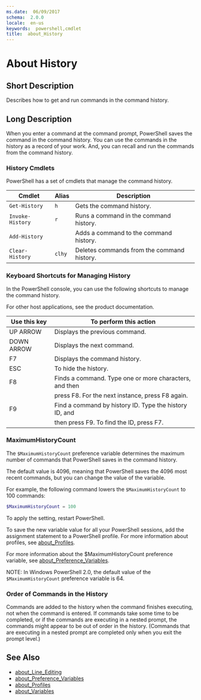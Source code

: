 ```yaml
---
ms.date:  06/09/2017
schema:  2.0.0
locale:  en-us
keywords:  powershell,cmdlet
title:  about_History
---
```


# About History

## Short Description

Describes how to get and run commands in the command history.

## Long Description

When you enter a command at the command prompt, PowerShell saves the
command in the command history. You can use the commands in the history as a
record of your work. And, you can recall and run the commands from the command
history.

### History Cmdlets

PowerShell has a set of cmdlets that manage the command history.

| Cmdlet           | Alias  | Description                                |
| ---------------- | ------ | ------------------------------------------ |
| `Get-History`    | `h`    | Gets the command history.                  |
| `Invoke-History` | `r`    | Runs a command in the command history.     |
| `Add-History`    |        | Adds a command to the command history.     |
| `Clear-History`  | `clhy` | Deletes commands from the command history. |

### Keyboard Shortcuts for Managing History

In the PowerShell console, you can use the following shortcuts to
manage the command history.

For other host applications, see the product documentation.

| Use this key | To perform this action                                  |
| ------------ | ------------------------------------------------------- |
| UP ARROW     | Displays the previous command.                          |
| DOWN ARROW   | Displays the next command.                              |
| F7           | Displays the command history.                           |
| ESC          | To hide the history.                                    |
| F8           | Finds a command. Type one or more characters, and then  |
|              | press F8. For the next instance, press F8 again.        |
| F9           | Find a command by history ID. Type the history ID, and  |
|              | then press F9. To find the ID, press F7.                |

### MaximumHistoryCount

The `$MaximumHistoryCount` preference variable determines the maximum number
of commands that PowerShell saves in the command history.

The default value is 4096, meaning that PowerShell saves the 4096 most
recent commands, but you can change the value of the variable.

For example, the following command lowers the `$MaximumHistoryCount` to 100
commands:

```powershell
$MaximumHistoryCount = 100
```

To apply the setting, restart PowerShell.

To save the new variable value for all your PowerShell sessions, add
the assignment statement to a PowerShell profile. For more information
about profiles, see [about_Profiles](about_Profiles.md).

For more information about the $MaximumHistoryCount preference variable, see
[about_Preference_Variables](about_Preference_Variables.md).

NOTE: In Windows PowerShell 2.0, the default value of the
`$MaximumHistoryCount` preference variable is 64.

### Order of Commands in the History

Commands are added to the history when the command finishes executing, not
when the command is entered. If commands take some time to be completed, or if
the commands are executing in a nested prompt, the commands might appear to be
out of order in the history. (Commands that are executing in a nested prompt
are completed only when you exit the prompt level.)

## See Also

- [about_Line_Editing](about_Line_Editing.md)
- [about_Preference_Variables](about_Preference_Variables.md)
- [about_Profiles](about_Profiles.md)
- [about_Variables](about_Variables.md)